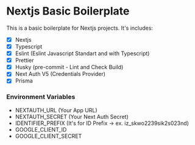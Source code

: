 # Nextjs Basic Boilerplate

This is a basic boilerplate for Nextjs projects. It's includes:

- [x] Nextjs
- [x] Typescript
- [x] Eslint (Eslint Javascript Standart and with Typescript)
- [x] Prettier
- [x] Husky (pre-commit - Lint and Check Build)
- [x] Next Auth V5 (Credentials Provider)
- [x] Prisma

### Environment Variables

- NEXTAUTH_URL (Your App URL)
- NEXTAUTH_SECRET (Your Next Auth Secret)
- IDENTIFIER_PREFIX (It's for ID Prefix -> ex. iz_skwo2239sik2s023nd)
- GOOGLE_CLIENT_ID
- GOOGLE_CLIENT_SECRET
